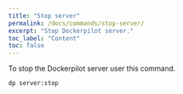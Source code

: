 ```yaml
---
title: "Stop server"
permalink: /docs/commands/stop-server/
excerpt: "Stop Dockerpilot server."
toc_label: "Content"
toc: false
---
```

To stop the Dockerpilot server user this command.
```shell
dp server:stop
```